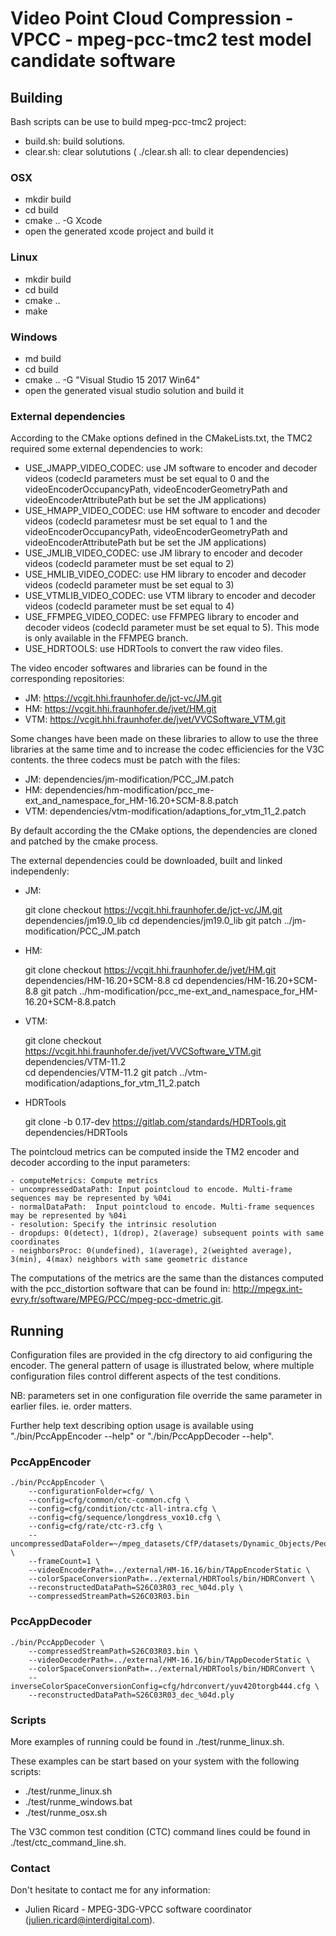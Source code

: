 # Video Point Cloud Compression - VPCC - mpeg-pcc-tmc2 test model candidate software

## Building

Bash scripts can be use to build mpeg-pcc-tmc2 project: 
- build.sh: build solutions.  
- clear.sh: clear solututions ( ./clear.sh all: to clear dependencies)
 
### OSX
- mkdir build
- cd build
- cmake .. -G Xcode 
- open the generated xcode project and build it

### Linux
- mkdir build
- cd build
- cmake .. 
- make

### Windows
- md build
- cd build
- cmake .. -G "Visual Studio 15 2017 Win64"
- open the generated visual studio solution and build it


### External dependencies

According to the CMake options defined in the CMakeLists.txt, the TMC2 required some external dependencies to work: 

  - USE_JMAPP_VIDEO_CODEC: use JM software to encoder and decoder videos (codecId parameters must be set equal to 0 and the videoEncoderOccupancyPath, videoEncoderGeometryPath and videoEncoderAttributePath but be set the JM applications)
  - USE_HMAPP_VIDEO_CODEC: use HM software to encoder and decoder videos (codecId parametesr must be set equal to 1 and the videoEncoderOccupancyPath, videoEncoderGeometryPath and videoEncoderAttributePath but be set the JM applications)
  - USE_JMLIB_VIDEO_CODEC: use JM library to encoder and decoder videos (codecId parameter must be set equal to 2)
  - USE_HMLIB_VIDEO_CODEC: use HM library to encoder and decoder videos (codecId parameter must be set equal to 3)
  - USE_VTMLIB_VIDEO_CODEC: use VTM library to encoder and decoder videos (codecId parameter must be set equal to 4)
  - USE_FFMPEG_VIDEO_CODEC: use FFMPEG library to encoder and decoder videos (codecId parameter must be set equal to 5). This mode is only available in the FFMPEG branch. 
  - USE_HDRTOOLS: use HDRTools to convert the raw video files.

The video encoder softwares and libraries can be found in the corresponding repositories: 

  - JM: https://vcgit.hhi.fraunhofer.de/jct-vc/JM.git
  - HM: https://vcgit.hhi.fraunhofer.de/jvet/HM.git
  - VTM: https://vcgit.hhi.fraunhofer.de/jvet/VVCSoftware_VTM.git

Some changes have been made on these libraries to allow to use the three libraries at the same time and to increase the codec efficiencies for the V3C contents. the three codecs must be patch with the files:

  - JM: dependencies/jm-modification/PCC_JM.patch
  - HM: dependencies/hm-modification/pcc_me-ext_and_namespace_for_HM-16.20+SCM-8.8.patch
  - VTM: dependencies/vtm-modification/adaptions_for_vtm_11_2.patch

By default according the the CMake options, the dependencies are cloned and patched by the cmake process. 
 
The external dependencies could be downloaded, built and linked independenly: 

- JM:
   
   git clone checkout https://vcgit.hhi.fraunhofer.de/jct-vc/JM.git dependencies/jm19.0_lib
   cd dependencies/jm19.0_lib
   git patch ../jm-modification/PCC_JM.patch

- HM:
   
   git clone checkout  https://vcgit.hhi.fraunhofer.de/jvet/HM.git dependencies/HM-16.20+SCM-8.8
   cd dependencies/HM-16.20+SCM-8.8
   git patch ../hm-modification/pcc_me-ext_and_namespace_for_HM-16.20+SCM-8.8.patch

- VTM:

   git clone checkout https://vcgit.hhi.fraunhofer.de/jvet/VVCSoftware_VTM.git dependencies/VTM-11.2    
   cd dependencies/VTM-11.2
   git patch ../vtm-modification/adaptions_for_vtm_11_2.patch
 
- HDRTools

    git clone -b 0.17-dev https://gitlab.com/standards/HDRTools.git dependencies/HDRTools       

The pointcloud metrics can be computed inside the TM2 encoder and decoder according to the input parameters: 

    - computeMetrics: Compute metrics
    - uncompressedDataPath: Input pointcloud to encode. Multi-frame sequences may be represented by %04i
    - normalDataPath:  Input pointcloud to encode. Multi-frame sequences may be represented by %04i
    - resolution: Specify the intrinsic resolution
    - dropdups: 0(detect), 1(drop), 2(average) subsequent points with same coordinates
    - neighborsProc: 0(undefined), 1(average), 2(weighted average), 3(min), 4(max) neighbors with same geometric distance

The computations of the metrics are the same than the distances computed with the pcc_distortion software that can be found in: http://mpegx.int-evry.fr/software/MPEG/PCC/mpeg-pcc-dmetric.git.

	
## Running

Configuration files are provided in the cfg directory to aid configuring the encoder.  The general pattern of usage is illustrated below, where
multiple configuration files control different aspects of the test conditions.

NB: parameters set in one configuration file override the same parameter in earlier files.  ie. order matters.

Further help text describing option usage is available using "./bin/PccAppEncoder --help" or "./bin/PccAppDecoder --help".

### PccAppEncoder

```
./bin/PccAppEncoder \
	--configurationFolder=cfg/ \
	--config=cfg/common/ctc-common.cfg \
	--config=cfg/condition/ctc-all-intra.cfg \
	--config=cfg/sequence/longdress_vox10.cfg \
	--config=cfg/rate/ctc-r3.cfg \
	--uncompressedDataFolder=~/mpeg_datasets/CfP/datasets/Dynamic_Objects/People/ \
	--frameCount=1 \
	--videoEncoderPath=../external/HM-16.16/bin/TAppEncoderStatic \
	--colorSpaceConversionPath=../external/HDRTools/bin/HDRConvert \
	--reconstructedDataPath=S26C03R03_rec_%04d.ply \
	--compressedStreamPath=S26C03R03.bin 
```

### PccAppDecoder

```
./bin/PccAppDecoder \
	--compressedStreamPath=S26C03R03.bin \
	--videoDecoderPath=../external/HM-16.16/bin/TAppDecoderStatic \
	--colorSpaceConversionPath=../external/HDRTools/bin/HDRConvert \ 
	--inverseColorSpaceConversionConfig=cfg/hdrconvert/yuv420torgb444.cfg \
	--reconstructedDataPath=S26C03R03_dec_%04d.ply 
```

### Scripts

More examples of running could be found in ./test/runme_linux.sh. 

These examples can be start based on your system with the following scripts:
- ./test/runme_linux.sh
- ./test/runme_windows.bat
- ./test/runme_osx.sh

The V3C common test condition (CTC) command lines could be found in ./test/ctc_command_line.sh. 

### Contact

Don't hesitate to contact me for any information: 
- Julien Ricard - MPEG-3DG-VPCC software coordinator (julien.ricard@interdigital.com). 
